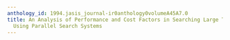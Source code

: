 ```yaml
---
anthology_id: 1994.jasis_journal-ir0anthology0volumeA45A7.0
title: An Analysis of Performance and Cost Factors in Searching Large Text Databases
  Using Parallel Search Systems
---
```


